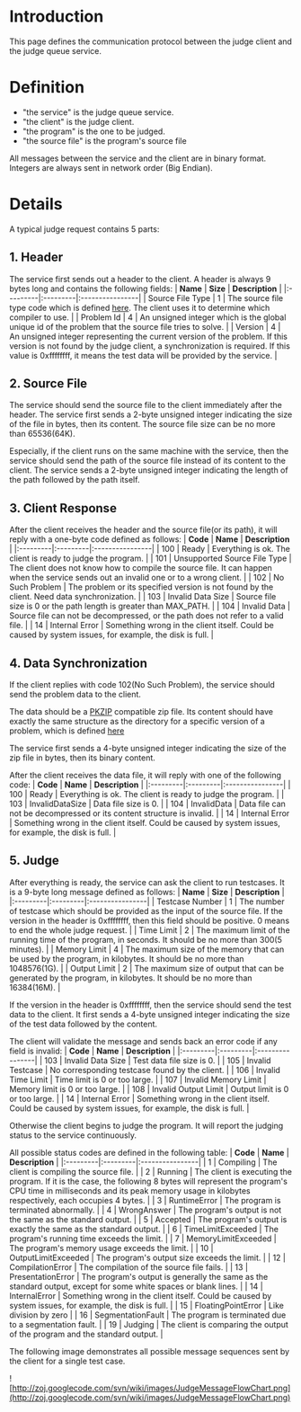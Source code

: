 # Introduction #

This page defines the communication protocol between the judge client and the judge queue service.

# Definition #

  * "the service" is the judge queue service.
  * "the client" is the judge client.
  * "the program" is the one to be judged.
  * "the source file" is the program's source file

All messages between the service and the client are in binary format. Integers are always sent in network order (Big Endian).

# Details #
A typical judge request contains 5 parts:
## 1. Header ##
The service first sends out a header to the client. A header is always 9 bytes long and contains the following fields:
| **Name** | **Size** | **Description** |
|:---------|:---------|:----------------|
| Source File Type | 1 | The source file type code which is defined [here](SourceFileSuffixList.md). The client uses it to determine which compiler to use. |
| Problem Id | 4 | An unsigned integer which is the global unique id of the problem that the source file tries to solve. |
| Version | 4 | An unsigned integer representing the current version of the problem. If this version is not found by the judge client, a synchronization is required. If this value is 0xffffffff, it means the test data will be provided by the service. |

## 2. Source File ##
The service should send the source file to the client immediately after the header. The service first sends a 2-byte unsigned integer indicating the size of the file in bytes, then its content. The source file size can be no more than 65536(64K).

Especially, if the client runs on the same machine with the service, then the service should send the path of the source file instead of its content to the client. The service sends a 2-byte unsigned integer indicating the length of the path followed by the path itself.

## 3. Client Response ##
After the client receives the header and the source file(or its path), it will reply with a one-byte code defined as follows:
| **Code** | **Name** | **Description** |
|:---------|:---------|:----------------|
| 100 | Ready | Everything is ok. The client is ready to judge the program. |
| 101 | Unsupported Source File Type | The client does not know how to compile the source file. It can happen when the service sends out an invalid one or to a wrong client. |
| 102 | No Such Problem | The problem or its specified version is not found by the client. Need data synchronization. |
| 103 | Invalid Data Size | Source file size is 0 or the path length is greater than MAX\_PATH. |
| 104 | Invalid Data | Source file can not be decompressed, or the path does not refer to a valid file. |
| 14 | Internal Error | Something wrong in the client itself. Could be caused by system issues, for example, the disk is full. |

## 4. Data Synchronization ##
If the client replies with code 102(No Such Problem), the service should send the problem data to the client.

The data should be a [PKZIP](http://en.wikipedia.org/wiki/PKZIP) compatible zip file. Its content should have exactly the same structure as the directory for a specific version of a problem, which is defined [here](ProblemDirectoryStructure.md)

The service first sends a 4-byte unsigned integer indicating the size of the zip file in bytes, then its binary content.

After the client receives the data file, it will reply with one of the following code:
| **Code** | **Name** | **Description** |
|:---------|:---------|:----------------|
| 100 | Ready | Everything is ok. The client is ready to judge the program. |
| 103 | InvalidDataSize | Data file size is 0. |
| 104 | InvalidData | Data file can not be decompressed or its content structure is invalid. |
| 14 | Internal Error | Something wrong in the client itself. Could be caused by system issues, for example, the disk is full. |

## 5. Judge ##
After everything is ready, the service can ask the client to run testcases. It is a 9-byte long message defined as follows:
| **Name** | **Size** | **Description** |
|:---------|:---------|:----------------|
| Testcase Number | 1 | The number of testcase which should be provided as the input of the source file. If the version in the header is 0xffffffff, then this field should be positive. 0 means to end the whole judge request. |
| Time Limit | 2 | The maximum limit of the running time of the program, in seconds. It should be no more than 300(5 minutes). |
| Memory Limit | 4 | The maximum size of the memory that can be used by the program, in kilobytes. It should be no more than 1048576(1G). |
| Output Limit | 2 | The maximum size of output that can be generated by the program, in kilobytes. It should be no more than 16384(16M). |

If the version in the header is 0xffffffff, then the service should send the test data to the client. It first sends a 4-byte unsigned integer indicating the size of the test data followed by the content.

The client will validate the message and sends back an error code if any field is invalid:
| **Code** | **Name** | **Description** |
|:---------|:---------|:----------------|
| 103 | Invalid Data Size | Test data file size is 0. |
| 105 | Invalid Testcase | No corresponding testcase found by the client. |
| 106 | Invalid Time Limit | Time limit is 0 or too large. |
| 107 | Invalid Memory Limit | Memory limit is 0 or too large. |
| 108 | Invalid Output Limit | Output limit is 0 or too large. |
| 14 | Internal Error | Something wrong in the client itself. Could be caused by system issues, for example, the disk is full. |

Otherwise the client begins to judge the program. It will report the judging status to the service continuously.

All possible status codes are defined in the following table:
| **Code** | **Name** | **Description** |
|:---------|:---------|:----------------|
| 1 | Compiling | The client is compiling the source file. |
| 2 | Running | The client is executing the program. If it is the case, the following 8 bytes will represent the program's CPU time in milliseconds and its peak memory usage in kilobytes respectively, each occupies 4 bytes. |
| 3 | RuntimeError | The program is terminated abnormally. |
| 4 | WrongAnswer | The program's output is not the same as the standard output. |
| 5 | Accepted | The program's output is exactly the same as the standard output. |
| 6 | TimeLimitExceeded | The program's running time exceeds the limit. |
| 7 | MemoryLimitExceeded | The program's memory usage exceeds the limit. |
| 10 | OutputLimitExceeded | The program's output size exceeds the limit. |
| 12 | CompilationError | The compilation of the source file fails. |
| 13 | PresentationError | The program's output is generally the same as the standard output, except for some white spaces or blank lines. |
| 14 | InternalError | Something wrong in the client itself. Could be caused by system issues, for example, the disk is full. |
| 15 | FloatingPointError | Like division by zero |
| 16 | SegmentationFault | The program is terminated due to a segmentation fault. |
| 19 | Judging | The client is comparing the output of the program and the standard output. |

The following image demonstrates all possible message sequences sent by the client for a single test case.

![http://zoj.googlecode.com/svn/wiki/images/JudgeMessageFlowChart.png](http://zoj.googlecode.com/svn/wiki/images/JudgeMessageFlowChart.png)